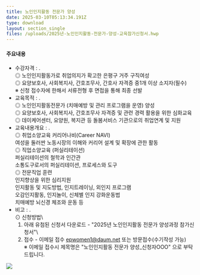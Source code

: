 ```yaml
---
title: 노인인지활동 전문가 양성
date: 2025-03-10T05:13:34.191Z
type: download
layout: section_single
files: /uploads/2025년-노인인지활동-전문가-양성-교육참가신청서.hwp
---
```

<!--StartFragment-->

#### 주요내용

* 수강자격 : .\
  ◎ 노인인지활동가로 취업의지가 확고한 은평구 거주 구직여성\
  ◎ 요양보호사, 사회복지사, 간호조무사, 간호사 자격증 중1개 이상 소지자(필수)\
  ※ 신청 접수자에 한해서 서류전형 후 면접을 통해 최종 선발
* 교육목적 : .\
  ◎ 노인인지활동전문가 (치매예방 및 관리 프로그램을 운영) 양성\
  ◎ 요양보호사, 사회복지사, 간호조무사 자격증 및 관련 경력 활용을 위한 심화교육\
  ◎ 데이케어센터, 요양원, 복지관 등 돌봄서비스 기관으로의 취업연계 및 지원
* 교육내용개요 : .\
  ◎ 취업소양교육 커리어나비(Career NAVI)\
  여성을 둘러싼 노동시장의 이해와 커리어 설계 및 확장에 관한 활동\
  ◎ 직업소양교육 (퍼실리테이션)\
  퍼실리테이션의 철학과 인간관\
  소통도구로서의 퍼실리테이션, 프로세스와 도구\
  ◎ 전문직업 훈련\
  인지향상을 위한 심리지원\
  인지활동 및 지도방법, 인지트레이닝, 외인지 프로그램\
  오감인지활동, 인지놀이, 신체별 인지 강화운동법\
  치매예방 뇌신경 체조와 운동 등
* 비고 : .\
  ⊙ 신청방법\
  1. 아래 유첨된 신청서 다운로드 - "2025년 노인인지활동 전문가 양성과정 참가신청서"\
  2. 접수 - 이메일 접수 epwomen1@daum.net 또는 방문접수(수기작성 가능)\
  ※ 이메일 접수시 제목명은 "노인인지활동 전문가 양성_신청자OOO" 으로 부탁드립니다.

<!--EndFragment-->

![](/uploads/17392642284370d83v9u5wqhynixd90i7445bn-1-.jpg)
